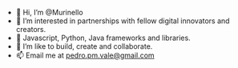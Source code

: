 - 👋 Hi, I’m @Murinello
- 👀 I’m interested in partnerships with fellow digital innovators and creators. 
- 🌱 Javascript, Python, Java frameworks and libraries. 
- 💞️ I’m like to build, create and collaborate. 
- 📫 Email me at pedro.pm.vale@gmail.com 

<!---
Murinello/Murinello is a ✨ special ✨ repository because its `README.md` (this file) appears on your GitHub profile.
You can click the Preview link to take a look at your changes.
--->

